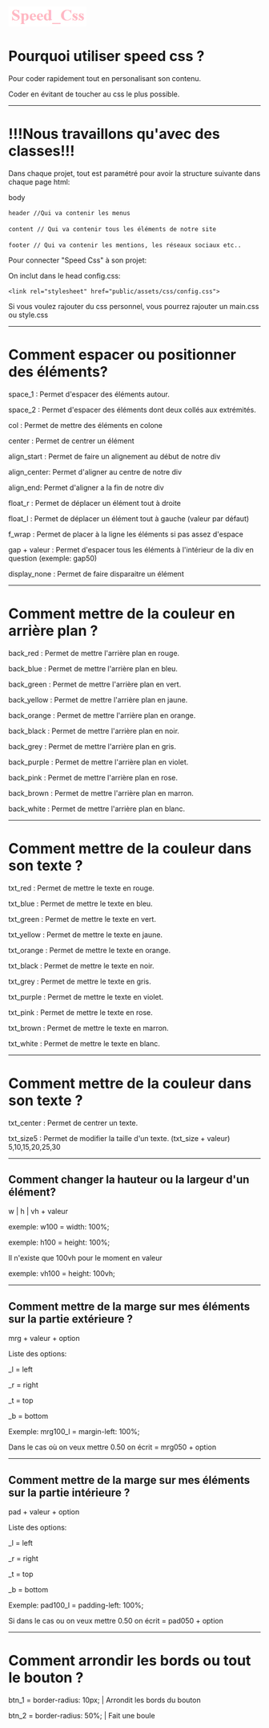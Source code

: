 ![Speed Css](public/assets/images/speed_css.png)

# Pourquoi utiliser speed css ?
Pour coder rapidement tout en personalisant son contenu.

Coder en évitant de toucher au css le plus possible.

----------------------------------------------------------------------
# !!!Nous travaillons qu'avec des classes!!!
Dans chaque projet, tout est paramétré pour avoir la structure suivante dans chaque page html:

body

    header //Qui va contenir les menus

    content // Qui va contenir tous les éléments de notre site

    footer // Qui va contenir les mentions, les réseaux sociaux etc..

Pour connecter "Speed Css" à son projet: 

On inclut dans le head config.css:
```
<link rel="stylesheet" href="public/assets/css/config.css">
```

Si vous voulez rajouter du css personnel, vous pourrez rajouter un main.css ou style.css

----------------------------------------------------------------------
# Comment espacer ou positionner des éléments?

space_1 : Permet d'espacer des éléments autour.

space_2 : Permet d'espacer des éléments dont deux collés aux extrémités.

col     : Permet de mettre des éléments en colone

center  : Permet de centrer un élément

align_start : Permet de faire un alignement au début de notre div

align_center: Permet d'aligner au centre de notre div

align_end: Permet d'aligner a la fin de notre div

float_r : Permet de déplacer un élément tout à droite

float_l : Permet de déplacer un élément tout à gauche (valeur par défaut)

f_wrap : Permet de placer à la ligne les éléments si pas assez d'espace

gap + valeur : Permet d'espacer tous les éléments à l'intérieur de la div en question (exemple: gap50)

display_none : Permet de faire disparaitre un élément 

----------------------------------------------------------------------
# Comment mettre de la couleur en arrière plan ?

back_red    : Permet de mettre l'arrière plan en rouge.

back_blue   : Permet de mettre l'arrière plan en bleu.

back_green  : Permet de mettre l'arrière plan en vert.

back_yellow : Permet de mettre l'arrière plan en jaune.

back_orange : Permet de mettre l'arrière plan en orange.

back_black  : Permet de mettre l'arrière plan en noir.

back_grey   : Permet de mettre l'arrière plan en gris.

back_purple : Permet de mettre l'arrière plan en violet.

back_pink   : Permet de mettre l'arrière plan en rose.

back_brown  : Permet de mettre l'arrière plan en marron.

back_white  : Permet de mettre l'arrière plan en blanc.

----------------------------------------------------------------------
# Comment mettre de la couleur dans son texte ?

txt_red    : Permet de mettre le texte en rouge.

txt_blue   : Permet de mettre le texte en bleu.

txt_green  : Permet de mettre le texte en vert.

txt_yellow : Permet de mettre le texte en jaune.

txt_orange : Permet de mettre le texte en orange.

txt_black  : Permet de mettre le texte en noir.

txt_grey   : Permet de mettre le texte en gris.

txt_purple : Permet de mettre le texte en violet.

txt_pink   : Permet de mettre le texte en rose.

txt_brown  : Permet de mettre le texte en marron.

txt_white  : Permet de mettre le texte en blanc.

----------------------------------------------------------------------
# Comment mettre de la couleur dans son texte ?

txt_center  : Permet de centrer un texte.

txt_size5   : Permet de modifier la taille d'un texte. (txt_size + valeur) 5,10,15,20,25,30

----------------------------------------------------------------------
## Comment changer la hauteur ou la largeur d'un élément?

w | h | vh  + valeur

exemple: w100 = width: 100%;

exemple: h100 = height: 100%;

Il n'existe que 100vh pour le moment en valeur

exemple: vh100 = height: 100vh;

----------------------------------------------------------------------
## Comment mettre de la marge sur mes éléments sur la partie extérieure ?

mrg + valeur + option

Liste des options:

_l = left

_r = right

_t = top

_b = bottom

Exemple: mrg100_l = margin-left: 100%;

Dans le cas où on veux mettre 0.50 on écrit = mrg050 + option

----------------------------------------------------------------------
## Comment mettre de la marge sur mes éléments sur la partie intérieure ?

pad + valeur + option

Liste des options:

_l = left

_r = right

_t = top

_b = bottom

Exemple: pad100_l = padding-left: 100%;

Si dans le cas ou on veux mettre 0.50 on écrit = pad050 + option

----------------------------------------------------------------------
# Comment arrondir les bords ou tout le bouton ?

btn_1 = border-radius: 10px; | Arrondit les bords du bouton

btn_2 = border-radius: 50%;  | Fait une boule 
